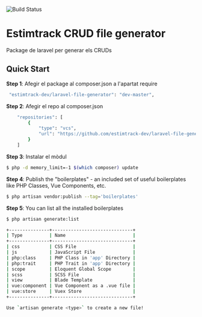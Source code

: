 ![Build Status](https://travis-ci.org/skyronic/laravel-file-generator.svg?branch=master)

# Estimtrack CRUD file generator 

Package de laravel per generar els CRUDs



## Quick Start

**Step 1**: Afegir el package al composer.json a l'apartat require


```bash
 "estimtrack-dev/laravel-file-generator": "dev-master",
```
**Step 2**: Afegir el repo al composer.json

```bash
    "repositories": [
        {
            "type": "vcs",
            "url": "https://github.com/estimtrack-dev/laravel-file-generator/"
        }
    ]

```

**Step 3**: Instalar el mòdul

```bash
$ php -d memory_limit=-1 $(which composer) update
```

**Step 4**: Publish the "boilerplates" - an included set of useful boilerplates like PHP Classes, Vue Components, etc.

```bash
$ php artisan vendor:publish --tag='boilerplates'
```

**Step 5**: You can list all the installed boilerplates

```bash
$ php artisan generate:list

+---------------+------------------------------+
| Type          | Name                         |
+---------------+------------------------------+
| css           | CSS File                     |
| js            | JavaScript File              |
| php:class     | PHP Class in 'app' Directory |
| php:trait     | PHP Trait in 'app' Directory |
| scope         | Eloquent Global Scope        |
| scss          | SCSS File                    |
| view          | Blade Template               |
| vue:component | Vue Component as a .vue file |
| vue:store     | Vuex Store                   |
+---------------+------------------------------+

Use `artisan generate <type>` to create a new file!
```
